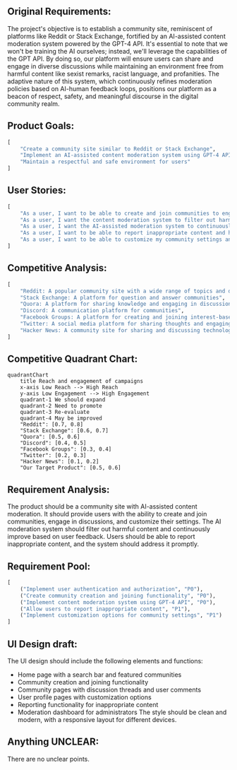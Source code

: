 ## Original Requirements:
The project's objective is to establish a community site, reminiscent of platforms like Reddit or Stack Exchange, fortified by an AI-assisted content moderation system powered by the GPT-4 API. It's essential to note that we won't be training the AI ourselves; instead, we'll leverage the capabilities of the GPT API. By doing so, our platform will ensure users can share and engage in diverse discussions while maintaining an environment free from harmful content like sexist remarks, racist language, and profanities. The adaptive nature of this system, which continuously refines moderation policies based on AI-human feedback loops, positions our platform as a beacon of respect, safety, and meaningful discourse in the digital community realm.

## Product Goals:
```python
[
    "Create a community site similar to Reddit or Stack Exchange",
    "Implement an AI-assisted content moderation system using GPT-4 API",
    "Maintain a respectful and safe environment for users"
]
```

## User Stories:
```python
[
    "As a user, I want to be able to create and join communities to engage in discussions",
    "As a user, I want the content moderation system to filter out harmful content and maintain a respectful environment",
    "As a user, I want the AI-assisted moderation system to continuously improve and adapt based on user feedback",
    "As a user, I want to be able to report inappropriate content and have it addressed promptly",
    "As a user, I want to be able to customize my community settings and preferences"
]
```

## Competitive Analysis:
```python
[
    "Reddit: A popular community site with a wide range of topics and discussions",
    "Stack Exchange: A platform for question and answer communities",
    "Quora: A platform for sharing knowledge and engaging in discussions",
    "Discord: A communication platform for communities",
    "Facebook Groups: A platform for creating and joining interest-based groups",
    "Twitter: A social media platform for sharing thoughts and engaging in conversations",
    "Hacker News: A community site for sharing and discussing technology news"
]
```

## Competitive Quadrant Chart:
```mermaid
quadrantChart
    title Reach and engagement of campaigns
    x-axis Low Reach --> High Reach
    y-axis Low Engagement --> High Engagement
    quadrant-1 We should expand
    quadrant-2 Need to promote
    quadrant-3 Re-evaluate
    quadrant-4 May be improved
    "Reddit": [0.7, 0.8]
    "Stack Exchange": [0.6, 0.7]
    "Quora": [0.5, 0.6]
    "Discord": [0.4, 0.5]
    "Facebook Groups": [0.3, 0.4]
    "Twitter": [0.2, 0.3]
    "Hacker News": [0.1, 0.2]
    "Our Target Product": [0.5, 0.6]
```

## Requirement Analysis:
The product should be a community site with AI-assisted content moderation. It should provide users with the ability to create and join communities, engage in discussions, and customize their settings. The AI moderation system should filter out harmful content and continuously improve based on user feedback. Users should be able to report inappropriate content, and the system should address it promptly.

## Requirement Pool:
```python
[
    ("Implement user authentication and authorization", "P0"),
    ("Create community creation and joining functionality", "P0"),
    ("Implement content moderation system using GPT-4 API", "P0"),
    ("Allow users to report inappropriate content", "P1"),
    ("Implement customization options for community settings", "P1")
]
```

## UI Design draft:
The UI design should include the following elements and functions:
- Home page with a search bar and featured communities
- Community creation and joining functionality
- Community pages with discussion threads and user comments
- User profile pages with customization options
- Reporting functionality for inappropriate content
- Moderation dashboard for administrators
The style should be clean and modern, with a responsive layout for different devices.

## Anything UNCLEAR:
There are no unclear points.